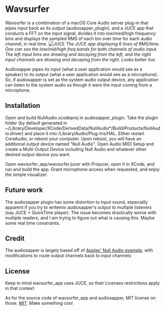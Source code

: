 # Wavsurfer

Wavsurfer is a combination of a macOS Core Audio server plug-in that pipes input back as its output (audiosapper_plugin), and a JUCE app that conducts a FFT on the input signal, divides it into low/med/high frequency bins and displays the sampled RMS of each bin over time for each audio channel, in real time.
![JUCE](https://github.com/AurimasBalciunas/wavsurfer/assets/56936689/8b3f8a0a-644d-4dab-8575-756c2c919dda)
*The JUCE app displaying 6 lines of RMS/time. One can see the low/mid/high freq bands for both channels of audio input. The left input bins are drawing and decaying from the left, and the right input channels are drawing and decaying from the right. Looks better live.*

Audiosapper pipes its input (what a user application would see as a speaker) to its output (what a user application would see as a microphone). So, if audiosapper is set as the system audio output device, any application can listen to the system audio as though it were the input coming from a microphone.

## Installation

Open and build NullAudio.xcodeproj in audiosapper_plugin. Take the plugin folder (by default generated in ~/Library/Developer/XCode/DerivedData/NullAudio*/Build/Products/NullAudio.driver) and place it into /Library/Audio/Plug-Ins/HAL. Either restart CoreAudio, or reboot your computer. Upon reboot, you will have an additional output device named "Null Audio". Open Audio MIDI Setup and create a Multi-Output Device including Null Audio and whatever other desired output device you want.

Open wavsurfer_app/wavsurfer.jucer with Projucer, open it in XCode, and run and build the app. Grant microphone access when requested, and enjoy the simple visualizer. 

## Future work

The audiosapper plugin has some distortion to input sound, especially apparent if you try to writemix audiosapper's output to multiple listeners (say JUCE + QuickTime player). The issue becomes drastically worse with multiple readers, and I am trying to figure out what is causing this. Maybe some real time constraints. 

## Credit
The audiosapper is largely based off of [Apples' Null Audio example](https://developer.apple.com/documentation/coreaudio/creating_an_audio_server_driver_plug-in/), with modifications to route output channels back to input channels: 

## License

Keep in mind wavsurfer_app uses JUCE, so their Licenses restrictions apply in that context

As for the source code of wavsurfer_app and audiosapper, MIT license on those.
[MIT](https://choosealicense.com/licenses/mit/). Make something cool

